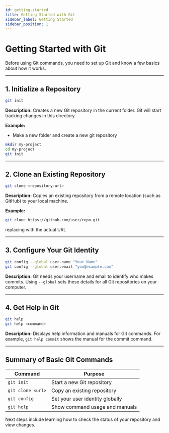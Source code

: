 ```yaml
---
id: getting-started
title: Getting Started with Git
sidebar_label: Getting Started
sidebar_position: 1
---
```


# Getting Started with Git

Before using Git commands, you need to set up Git and know a few basics about how it works.

---

## 1. Initialize a Repository

```bash
git init
```

**Description:** Creates a new Git repository in the current folder. Git will start tracking changes in this directory.  

**Example:**  
- Make a new folder and create a new git repository
```bash
mkdir my-project
cd my-project
git init
```

---

## 2. Clone an Existing Repository  
```bash
git clone <repository-url>
```  
**Description:** Copies an existing repository from a remote location (such as GitHub) to your local machine.  

**Example:**  
```bash 
git clone https://github.com/user/repo.git 
``` 
replacing with the actual URL  

---

## 3. Configure Your Git Identity  
```bash  
git config --global user.name "Your Name"  
git config --global user.email "you@example.com"
``` 

**Description:** Git needs your username and email to identify who makes commits. Using `--global` sets these details for all Git repositories on your computer.  

---

## 4. Get Help in Git  
```bash  
git help  
git help <command>  
```
**Description:** Displays help information and manuals for Git commands. For example, `git help commit` shows the manual for the commit command.  

---

## Summary of Basic Git Commands
| Command         | Purpose                         |
| --------------- | ------------------------------- |
| `git init`        | Start a new Git repository      |
| `git clone <url>` | Copy an existing repository     |
| `git config`      | Set your user identity globally |
| `git help`        | Show command usage and manuals  |

Next steps include learning how to check the status of your repository and view changes.